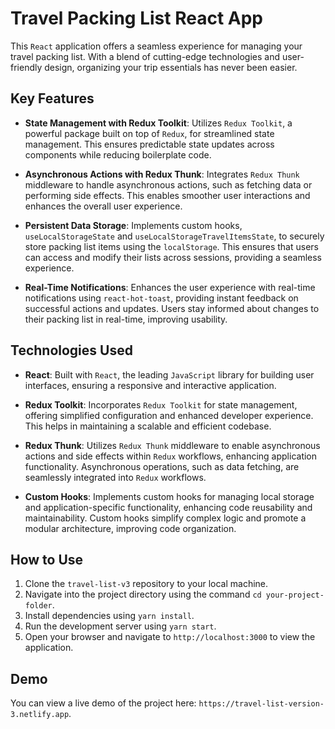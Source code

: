 # Travel Packing List React App

This `React` application offers a seamless experience for managing your travel packing list. With a blend of cutting-edge technologies and user-friendly design, organizing your trip essentials has never been easier.

## Key Features

- **State Management with Redux Toolkit**: Utilizes `Redux Toolkit`, a powerful package built on top of `Redux`, for streamlined state management. This ensures predictable state updates across components while reducing boilerplate code.

- **Asynchronous Actions with Redux Thunk**: Integrates `Redux Thunk` middleware to handle asynchronous actions, such as fetching data or performing side effects. This enables smoother user interactions and enhances the overall user experience.

- **Persistent Data Storage**: Implements custom hooks, `useLocalStorageState` and `useLocalStorageTravelItemsState`, to securely store packing list items using the `localStorage`. This ensures that users can access and modify their lists across sessions, providing a seamless experience.

- **Real-Time Notifications**: Enhances the user experience with real-time notifications using `react-hot-toast`, providing instant feedback on successful actions and updates. Users stay informed about changes to their packing list in real-time, improving usability.

## Technologies Used

- **React**: Built with `React`, the leading `JavaScript` library for building user interfaces, ensuring a responsive and interactive application.

- **Redux Toolkit**: Incorporates `Redux Toolkit` for state management, offering simplified configuration and enhanced developer experience. This helps in maintaining a scalable and efficient codebase.

- **Redux Thunk**: Utilizes `Redux Thunk` middleware to enable asynchronous actions and side effects within `Redux` workflows, enhancing application functionality. Asynchronous operations, such as data fetching, are seamlessly integrated into `Redux` workflows.

- **Custom Hooks**: Implements custom hooks for managing local storage and application-specific functionality, enhancing code reusability and maintainability. Custom hooks simplify complex logic and promote a modular architecture, improving code organization.

## How to Use

1. Clone the `travel-list-v3` repository to your local machine.
2. Navigate into the project directory using the command `cd your-project-folder`.
3. Install dependencies using `yarn install`.
4. Run the development server using `yarn start`.
5. Open your browser and navigate to `http://localhost:3000` to view the application.

## Demo

You can view a live demo of the project here: `https://travel-list-version-3.netlify.app`.
